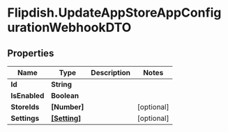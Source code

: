 # Flipdish.UpdateAppStoreAppConfigurationWebhookDTO

## Properties
Name | Type | Description | Notes
------------ | ------------- | ------------- | -------------
**Id** | **String** |  | 
**IsEnabled** | **Boolean** |  | 
**StoreIds** | **[Number]** |  | [optional] 
**Settings** | [**[Setting]**](Setting.md) |  | [optional] 


